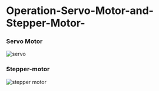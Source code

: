 # Operation-Servo-Motor-and-Stepper-Motor-
                                                                                                                                                                       
### Servo Motor 
![servo](https://user-images.githubusercontent.com/85851678/179608948-8b42243d-9685-40b5-9319-4611fde4968f.png)


### Stepper-motor
![stepper motor](https://user-images.githubusercontent.com/85851678/179607524-57d1e7c9-282c-4b75-9f55-1ccaed2ce7aa.png)
